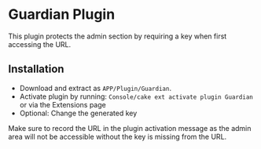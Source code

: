 # Guardian Plugin

This plugin protects the admin section by requiring a key when first accessing
the URL.

## Installation

- Download and extract as `APP/Plugin/Guardian`.
- Activate plugin by running: `Console/cake ext activate plugin Guardian` or
  via the Extensions page
- Optional: Change the generated key

Make sure to record the URL in the plugin activation message as the admin area
will not be accessible without the key is missing from the URL.
